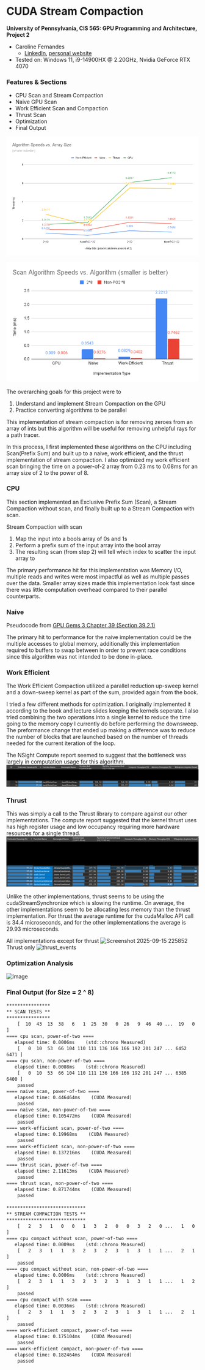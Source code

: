 CUDA Stream Compaction
======================

**University of Pennsylvania, CIS 565: GPU Programming and Architecture, Project 2**

* Caroline Fernandes
  * [LinkedIn](https://www.linkedin.com/in/caroline-fernandes-0-/), [personal website](https://0cfernandes00.wixsite.com/visualfx)
* Tested on: Windows 11, i9-14900HX @ 2.20GHz, Nvidia GeForce RTX 4070

### Features & Sections
- CPU Scan and Stream Compaction
- Naive GPU Scan
- Work Efficient Scan and Compaction
- Thrust Scan
- Optimization
- Final Output

![](img/diagram_two.png)

![](img/diagram_one.png)
  
The overarching goals for this project were to
1) Understand and implement Stream Compaction on the GPU
2) Practice converting algorithms to be parallel

This implementation of stream compaction is for removing zeroes from an array of ints but this algorithm will be useful for removing unhelpful rays for a path tracer.

In this process, I first implemented these algorithms on the CPU including Scan(Prefix Sum) and built up to a naive, work efficient, and the thrust implementation of stream compaction.
I also optimized my work efficient scan bringing the time on a power-of-2 array from 0.23 ms to 0.08ms for an array size of 2 to the power of 8.

### CPU
This section implemented an Exclusive Prefix Sum (Scan), a Stream Compaction without scan, and finally built up to a Stream Compaction with scan.

Stream Compaction with scan
1) Map the input into a bools array of 0s and 1s
2) Perform a prefix sum of the input array into the bool array
3) The resulting scan (from step 2) will tell which index to scatter the input array to

The primary performance hit for this implementation was Memory I/O, multiple reads and writes were most impactful as well as multiple passes over the data.
Smaller array sizes made this implementation look fast since there was little computation overhead compared to their parallel counterparts.

### Naive
Pseudocode from [GPU Gems 3 Chapter 39 (Section 39.2.1)](https://developer.nvidia.com/gpugems/gpugems3/part-vi-gpu-computing/chapter-39-parallel-prefix-sum-scan-cuda)

The primary hit to performance for the naive implementation could be the multiple accesses to global memory, additionally this implementation required to buffers to swap between in order to prevent race conditions since this algorithm was not intended to be done in-place.


### Work Efficient
The Work Efficient Compaction utilized a parallel reduction up-sweep kernel and a down-sweep kernel as part of the sum, provided again from the book.

I tried a few different methods for optimization. I originally implemented it according to the book and lecture slides keeping the kernels seperate. I also tried combining the two operations into a single kernel to reduce the time going to the memory copy I currently do before performing the downsweep. The preformance change that ended up making a difference was to reduce the number of blocks that are launched based on the number of threads needed for the current iteration of the loop.

The NSight Compute report seemed to suggest that the bottleneck was largely in computation usage for this algorithm.
![](img/workeff_scan_compute.png)

### Thrust
This was simply a call to the Thrust library to compare against our other implementations. The compute report suggested that the kernel thrust uses has high register usage and low occupancy requiring more hardware resources for a single thread.
![](img/thrust_compute.png)

Unlike the other implementations, thrust seems to be using the cudaStreamSynchronize which is slowing the runtime. On average, the other implementations seem to be allocating less memory than the thrust implementation. For thrust the average runtime for the cudaMalloc API call is 34.4 microseconds, and for the other implementations the average is 29.93 microseconds.


All implementations except for thrust
<img width="1062" height="211" alt="Screenshot 2025-09-15 225852" src="https://github.com/user-attachments/assets/86d45f3b-9953-4124-9617-3003d034e566" />
Thrust only
<img width="1073" height="155" alt="thrust_events" src="https://github.com/user-attachments/assets/3a834ca3-0f78-4976-9f9a-edb974cb2ea5" />

### Optimization Analysis

<img width="1592" height="270" alt="image" src="https://github.com/user-attachments/assets/b241883c-dc2b-4ae3-9b8f-004a867289f2" />


### Final Output (for Size = 2 ^ 8)
```
****************
** SCAN TESTS **
****************
    [  10  43  13  38   6   1  25  30   0  26   9  46  40 ...  19   0 ]
==== cpu scan, power-of-two ====
   elapsed time: 0.0006ms    (std::chrono Measured)
    [   0  10  53  66 104 110 111 136 166 166 192 201 247 ... 6452 6471 ]
==== cpu scan, non-power-of-two ====
   elapsed time: 0.0008ms    (std::chrono Measured)
    [   0  10  53  66 104 110 111 136 166 166 192 201 247 ... 6385 6400 ]
    passed
==== naive scan, power-of-two ====
   elapsed time: 0.446464ms    (CUDA Measured)
    passed
==== naive scan, non-power-of-two ====
   elapsed time: 0.105472ms    (CUDA Measured)
    passed
==== work-efficient scan, power-of-two ====
   elapsed time: 0.19968ms    (CUDA Measured)
    passed
==== work-efficient scan, non-power-of-two ====
   elapsed time: 0.137216ms    (CUDA Measured)
    passed
==== thrust scan, power-of-two ====
   elapsed time: 2.11613ms    (CUDA Measured)
    passed
==== thrust scan, non-power-of-two ====
   elapsed time: 0.871744ms    (CUDA Measured)
    passed

*****************************
** STREAM COMPACTION TESTS **
*****************************
    [   2   3   1   0   0   1   3   2   0   0   3   2   0 ...   1   0 ]
==== cpu compact without scan, power-of-two ====
   elapsed time: 0.0009ms    (std::chrono Measured)
    [   2   3   1   1   3   2   3   2   3   1   3   1   1 ...   2   1 ]
    passed
==== cpu compact without scan, non-power-of-two ====
   elapsed time: 0.0006ms    (std::chrono Measured)
    [   2   3   1   1   3   2   3   2   3   1   3   1   1 ...   1   2 ]
    passed
==== cpu compact with scan ====
   elapsed time: 0.0036ms    (std::chrono Measured)
    [   2   3   1   1   3   2   3   2   3   1   3   1   1 ...   2   1 ]
    passed
==== work-efficient compact, power-of-two ====
   elapsed time: 0.175104ms    (CUDA Measured)
    passed
==== work-efficient compact, non-power-of-two ====
   elapsed time: 0.182464ms    (CUDA Measured)
    passed
```
